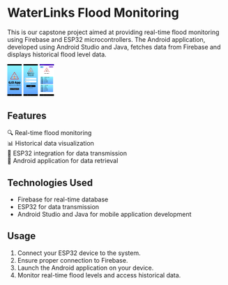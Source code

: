 <h1>WaterLinks Flood Monitoring</h1>

This is our capstone project aimed at providing real-time flood monitoring using Firebase and ESP32 microcontrollers. 
The Android application, developed using Android Studio and Java, fetches data from Firebase and displays historical flood level data.

<p align="center width="100">
  <img src="1 - Splash Screen.jpg" width="33">
  <img src="2 - Login Page.jpg" width="33">
  <img src="5 - Historical Data.jpg" width="33">
  


</p>
<h2>Features </h2>

🔍 Real-time flood monitoring  
📊 Historical data visualization  
📡 ESP32 integration for data transmission  
📱 Android application for data retrieval  

<h2> Technologies Used </h2>

- Firebase for real-time database
- ESP32 for data transmission
- Android Studio and Java for mobile application development

<h2> Usage </h2>

1. Connect your ESP32 device to the system.
2. Ensure proper connection to Firebase.
3. Launch the Android application on your device.
4. Monitor real-time flood levels and access historical data.
